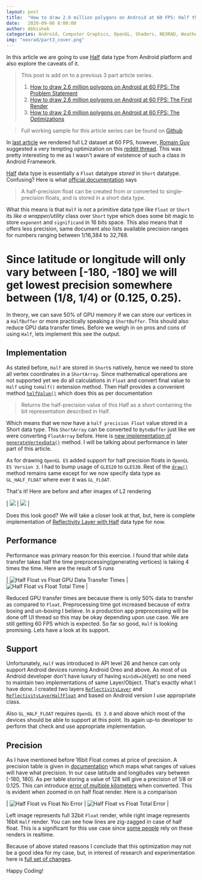 ```yaml
---
layout: post
title:  "How to draw 2.6 million polygons on Android at 60 FPS: Half the data with Half Float"
date:   2020-09-06 8:00:00
author: Abhishek
categories: Android, Computer Graphics, OpenGL, Shaders, NEXRAD, Weather Visualization, Rendering, 3D, Optimizations
img: "nexrad/part3_cover.png"
---
```


In this article we are going to use [Half](https://developer.android.com/reference/android/util/Half) data type from Android platform and also explore the caveats of it.

> This post is add on to a previous 3 part article series.
> 1. [How to draw 2.6 million polygons on Android at 60 FPS: The Problem Statement]({{site.url}}/draw-2.6-million-polygons-at-60fps-android)
> 2. [How to draw 2.6 million polygons on Android at 60 FPS: The First Render]({{site.url}}/draw-2.6-million-polygons-at-60fps-first-render)
> 3. [How to draw 2.6 million polygons on Android at 60 FPS: The Optimizations]({{site.url}}/draw-2.6-million-polygons-at-60fps-optimize)

> Full working sample for this article series can be found on [Github](https://github.com/abhishekBansal/nexrad-render/tree/master)

In [last article]({{site.url}}/draw-2.6-million-polygons-at-60fps-optimize) we rendered full L2 dataset at 60 FPS, however, [Romain Guy](https://twitter.com/romainguy) suggested a very tempting optimization on this [reddit thread](https://www.reddit.com/r/androiddev/comments/ioznz0/drawing_millions_of_polygons_at_60_fps_in_android/g4hcbnf?utm_source=share&utm_medium=web2x&context=3). This was pretty interesting to me as I wasn't aware of existence of such a class in Android Framework.

[Half](https://developer.android.com/reference/android/util/Half) data type is essentially a `Float` datatype *stored* in `Short` datatype. Confusing? Here is what [official documentation](https://developer.android.com/reference/android/util/Half) says
> A half-precision float can be created from or converted to single-precision floats, and is stored in a short data type. 

What this means is that `Half` is not a primitive data type like `Float` or `Short` its *like a wrapper/utility* class over `Short` type which does some bit magic to store `exponent` and `significand` in 16 bits space. This also means that it offers less precision, same document also lists available precision ranges for numbers ranging between 1/16,384 to 32,768. 

# Since latitude or longitude will only vary between [-180, -180] we will get lowest precision somewhere between (1/8, 1/4) or (0.125, 0.25).
In theory, we can save 50% of GPU memory if we can store our vertices in a `HalfBuffer` or more practically speaking  a `ShortBuffer`. This should also reduce GPU data transfer times. Before we weigh in on pros and cons of using `Half`, lets implement this see the output.

## Implementation
As stated before, `Half` are stored in `Short`s natively, hence we need to store all vertex coordinates in a `ShortArray`. Since mathematical operations are not supported yet we do all calculations in `Float` and convert final value to `Half` using `toHalf()` extension method. Then Half provides a convenient method [`halfValue()`](https://developer.android.com/reference/android/util/Half#halfValue()) which does this as per documentation
> Returns the half-precision value of this Half as a short containing the bit representation described in Half.

Which means that we now have a `half precision Float` value stored in a Short data type. This `ShortArray` can be converted to `ByteBuffer` just like we were converting `FloatArray` before. Here is [new implementation of `generateVertexData()`](https://github.com/abhishekBansal/nexrad-render/pull/8/files#diff-44837ae35289cf02beac5bfc4273da5bR125) method. I will be talking about performance in later part of this article.

As for drawing `OpenGL ES` added support for half precision floats in `OpenGL ES Version 3`. I had to bump usage of `GLES20` to `GLES30`. Rest of the [`draw()`](https://github.com/abhishekBansal/nexrad-render/pull/8/files#diff-44837ae35289cf02beac5bfc4273da5bR95) method remains same except for we now specify data type as `GL_HALF_FLOAT` where ever it was `GL_FLOAT`. 

That's it! Here are before and after images of L2 rendering 

| ![](/assets/images/nexrad/L2_rendering1.png) | ![](/assets/images/nexrad/l2_half.png) |

Does this look good? We will take a closer look at that, but, here is complete implementation of [Reflectivity Layer with Half](https://github.com/abhishekBansal/nexrad-render/blob/use_half_data_type/app/src/main/java/dev/abhishekbansal/nexrad/layers/ReflectivityLayerHalfFloat.kt) data type for now.

## Performance
Performance was primary reason for this exercise. I found that while data transfer takes half the time preprocessing(generating vertices) is taking 4 times the time. Here are the result of 5 runs

| ![Half Float vs Float GPU Data Transfer Times](/assets/images/nexrad/data_transfer_time_graph.png) | ![Half Float vs Float Total Time](/assets/images/nexrad/total_time_graph.png) |

Reduced GPU transfer times are because there is only 50% data to transfer as compared to `Float`. Preprocessing time got increased because of extra boxing and un-boxing I believe. In a production app preprocessing will be done off UI thread so this may be okay depending upon use case. We are still getting 60 FPS which is expected. So far so good, `Half` is looking promising. Lets have a look at its support.

## Support
Unfortunately, `Half` was introduced in API level 26 and hence can only support Android devices running Android Oreo and above. As most of us Android developer don't have luxury of having `minSdk=26`(yet) so one need to maintain two implementations of same Layer/Object. That's exactly what I have done. I created two layers [`ReflectivityLayer`]() and [`ReflectivityLayerHalfFloat`]() and based on Android version I use appropriate class.

Also `GL_HALF_FLOAT` requires `OpenGL ES 3.0` and above which most of the devices should be able to support at this point. Its again up-to developer to perform that check and use appropriate implementation.

## Precision
As I have mentioned before 16bit Float comes at price of precision. A precision table is given in [documentation](https://developer.android.com/reference/android/util/Half) which maps what ranges of values will have what precision. In our case latitude and longitudes vary between [-180, 180].
As per table storing a value of 128 will give a precision of 1/8 or 0.125. This can introduce [error of multiple kilometers](https://www.usna.edu/Users/oceano/pguth/md_help/html/approx_equivalents.htm) when converted. This is evident when zoomed in on half float render. Here is a comparison

| ![Half Float vs Float No Error](/assets/images/nexrad/l2_closeup.png) | ![Half Float vs Float Total Error](/assets/images/nexrad/l2_half_float_closeup.png) |

Left image represents full 32bit `Float` render, while right image represents 16bit `Half` render. You can see how lines are zig-zagged in case of half float. This is a significant for this use case since [some people](https://en.wikipedia.org/wiki/Storm_chasing) rely on these renders in realtime. 

Because of above stated reasons I conclude that this optimization may not be a good idea for my case, but, in interest of research and experimentation here is [full set of changes](https://github.com/abhishekBansal/nexrad-render/pull/8/files).

Happy Coding!